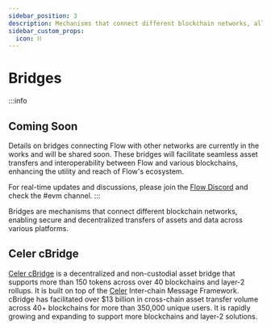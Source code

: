 ```yaml
---
sidebar_position: 3
description: Mechanisms that connect different blockchain networks, allowing secure and decentralized transfer of assets and data across platforms.
sidebar_custom_props:
  icon: ⛓️
---
```


# Bridges

:::info
## Coming Soon

Details on bridges connecting Flow with other networks are currently in the works and will be shared soon. These bridges will facilitate seamless asset transfers and interoperability between Flow and various blockchains, enhancing the utility and reach of Flow's ecosystem.

For real-time updates and discussions, please join the [Flow Discord](https://discord.com/invite/J6fFnh2xx6) and check the #evm channel.
:::

Bridges are mechanisms that connect different blockchain networks, enabling secure and decentralized transfers of assets and data across various platforms.

<div id="cards" className="cards">

## Celer cBridge

[Celer cBridge](https://cbridge.celer.network/) is a decentralized and non-custodial asset bridge that supports more than 150 tokens across over 40 blockchains and layer-2 rollups. It is built on top of the [Celer](https://celer.network/) Inter-chain Message Framework. cBridge has facilitated over $13 billion in cross-chain asset transfer volume across 40+ blockchains for more than 350,000 unique users. It is rapidly growing and expanding to support more blockchains and layer-2 solutions.

</div>
